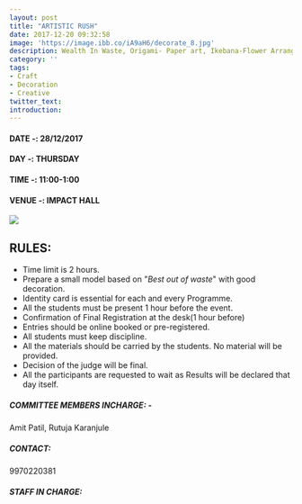 ```yaml
---
layout: post
title: "ARTISTIC RUSH"
date: 2017-12-20 09:32:58
image: 'https://image.ibb.co/iA9aH6/decorate_8.jpg'
description: Wealth In Waste, Origami- Paper art, Ikebana-Flower Arrangement and other creative decorations 
category: ''
tags:
- Craft
- Decoration
- Creative
twitter_text:
introduction:
---
```


#### DATE -: 28/12/2017
#### DAY -: THURSDAY                                         
#### TIME -:  11:00-1:00
#### VENUE -:  IMPACT HALL

[<img src="https://image.ibb.co/gdyPVG/register_now_red.png">](https://goo.gl/forms/sefHCsKgF7mLthzG3)

## RULES:

* Time limit is 2 hours.
* Prepare a small model based on "*Best out of waste*" with good decoration.
* Identity card is essential for each and every Programme.
* All the students must be present 1 hour before the event.
* Confirmation of Final Registration at the desk(1 hour before)
* Entries should be online booked or pre-registered.
* All students must keep discipline.
* All the materials should be carried by the students. No material will be provided.
* Decision of the judge will be final.
* All the participants are requested to wait as Results will be declared that day itself.


##### COMMITTEE MEMBERS INCHARGE: - 
Amit Patil,
Rutuja Karanjule										

##### CONTACT: 
9970220381

##### STAFF IN CHARGE:
